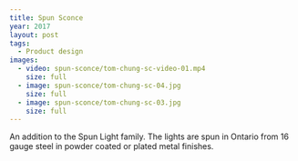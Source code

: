 ```yaml
---
title: Spun Sconce
year: 2017
layout: post
tags:
  - Product design
images:
  - video: spun-sconce/tom-chung-sc-video-01.mp4
    size: full
  - image: spun-sconce/tom-chung-sc-04.jpg
    size: full
  - image: spun-sconce/tom-chung-sc-03.jpg
    size: full
---
```


An addition to the Spun Light family. The lights are spun in Ontario from 16 gauge steel in powder coated or plated metal finishes.